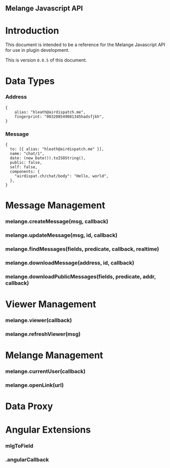 Melange Javascript API
---

# Introduction

This document is intended to be a reference for the Melange Javascript API
for use in plugin development.

This is version `0.0.5` of this document.

# Data Types

### Address

    {
        alias: "hleath@airdispatch.me",
        fingerprint: "003208549081345hadsfjkh",
    }

### Message

    {
      to: [{ alias: "hleath@airdispatch.me" }],
      name: "chat/1",
      date: (new Date()).toISOString(),
      public: false,
      self: false,
      components: {
        "airdispat.ch/chat/body": "Hello, world",
      },
    }

# Message Management

### melange.createMessage(msg, callback)

### melange.updateMessage(msg, id, callback)

### melange.findMessages(fields, predicate, callback, realtime)

### melange.downloadMessage(address, id, callback)

### melange.downloadPublicMessages(fields, predicate, addr, callback)

# Viewer Management

### melange.viewer(callback)

### melange.refreshViewer(msg)

# Melange Management

### melange.currentUser(callback)

### melange.openLink(url)

# Data Proxy

# Angular Extensions

### mlgToField

### .angularCallback
